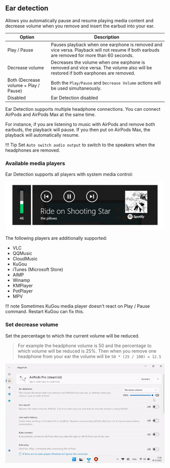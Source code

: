 ## Ear detection

Allows you automatically pause and resume playing media content and decrease volume when you remove and insert the earbud into your ear.

| Option                                | Description                                                                                                                                 |
| ------------------------------------- | ------------------------------------------------------------------------------------------------------------------------------------------- |
| Play / Pause                          | Pauses playback when one earphone is removed and vice versa. Playback will not resume if both earbuds are removed for more than 60 seconds. |
| Decrease volume                       | Decreases the volume when one earphone is removed and vice versa. The volume also will be restored if both earphones are removed.           |
| Both (Decrease volume + Play / Pause) | Both the `Play/Pause` and `Decrease Volume` actions will be used simultaneously.                                                            |
| Disabled                              | Ear Detection disabled                                                                                                                      |

Ear Detection supports multiple headphone connections. You can connect AirPods and AirPods Max at the same time.

For instance, if you are listening to music with AirPods and remove both earbuds, the playback will pause. If you then put on AirPods Max, the playback will automatically resume.

!!! Tip
    Set `Auto switch audio output` to switch to the speakers when the headphones are removed.

### Available media players

Ear Detection supports all players with system media control:

![](../media/SystemMediaControl.png)

The following players are additionally supported:

* VLC
* QQMusic
* CloudMusic
* KuGou
* iTunes (Microsoft Store)
* AIMP
* Winamp
* KMPlayer
* PotPlayer
* MPV

!!! note
    Sometimes KuGou media player doesn't react on Play / Pause command. Restart KuGou can fix this.

### Set decrease volume

Set the percentage to which the current volume will be reduced.

> For example the headphone volume is 50 and the percentage to which volume will be reduced is 25%. Then when you remove one headphone from your ear the volume will be `50 * (25 / 100) = 12.5` 

![](../media/screenshots/headphones-descrease-volume.gif)